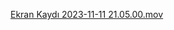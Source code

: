 [Ekran Kaydı 2023-11-11 21.05.00.mov](..%2F..%2F..%2F..%2FDesktop%2FEkran%20Kayd%C4%B1%202023-11-11%2021.05.00.mov)